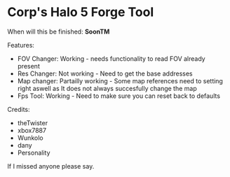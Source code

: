 # Corp's Halo 5 Forge Tool

When will this be finished: **SoonTM**


Features:
- FOV Changer: Working - needs functionality to read FOV already present
- Res Changer: Not working - Need to get the base addresses
- Map changer: Partailly working - Some map references need to setting right aswell as It does not always succesfully change the map
- Fps Tool: Working - Need to make sure you can reset back to defaults


Credits:
- theTwister
- xbox7887
- Wunkolo
- dany
- Personality


If I missed anyone please say.
